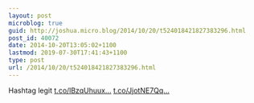```yaml
---
layout: post
microblog: true
guid: http://joshua.micro.blog/2014/10/20/t524018421827383296.html
post_id: 40072
date: 2014-10-20T13:05:02+1100
lastmod: 2019-07-30T17:41:43+1100
type: post
url: /2014/10/20/t524018421827383296.html
---
```

Hashtag legit [t.co/lBzqUhuux...](http://t.co/lBzqUhuuxU) [t.co/JjotNE7Qq...](http://t.co/JjotNE7Qqz)
